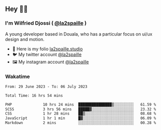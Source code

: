 ## Hey 👋🏾
### I'm Wilfried Djossi ( <a href="https://twitter.com/la2spaille/" target="_blank">@la2spaille</a> )
A young developer based in Douala, who has a particular focus on ui/ux design and motion.

- 🎨 Here is my folio [la2spaille.studio](https://la2spaille.studio/)
- 🐦 My twitter account [@la2spaille](https://twitter.com/la2spaille/)
- 🖼 My instagram account [@la2spaille](https://www.instagram.com/la2spaille/)

### Wakatime
<!--START_SECTION:waka-->

```txt
From: 29 June 2023 - To: 06 July 2023

Total Time: 16 hrs 54 mins

PHP              10 hrs 24 mins  ███████████████▒░░░░░░░░░   61.59 %
SCSS             3 hrs 56 mins   █████▓░░░░░░░░░░░░░░░░░░░   23.32 %
CSS              1 hr 28 mins    ██▒░░░░░░░░░░░░░░░░░░░░░░   08.68 %
JavaScript       1 hr 1 min      █▓░░░░░░░░░░░░░░░░░░░░░░░   06.09 %
Markdown         2 mins          ░░░░░░░░░░░░░░░░░░░░░░░░░   00.28 %
```

<!--END_SECTION:waka-->
<!--
**la2spaille/la2spaille** is a ✨ _special_ ✨ repository because its `README.md` (this file) appears on your GitHub profile.

Here are some ideas to get you started:

- 🔭 I’m currently working on ...
- 🌱 I’m currently learning ...
- 👯 I’m looking to collaborate on ...
- 🤔 I’m looking for help with ...
- 💬 Ask me about ...
- 📫 How to reach me: ...
- 😄 Pronouns: ...
- ⚡ Fun fact: ...
-->
